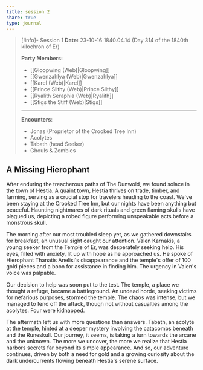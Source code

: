 ```yaml
---
title: session 2
share: true
type: journal
---
```



> [!info]- Session 1 **Date:** 23-10-16 1840.04.14 (Day 314 of the 1840th kilochron of Er) 
>
> **Party Members:**
> 
> - [[Gloopwing (Web)|Gloopwing]]
> - [[Gwenzahlya (Web)|Gwenzahlya]]
> - [[Karel (Web)|Karel]]
> - [[Prince Slithy (Web)|Prince Slithy]]
> - [[Ryalith Seraphia (Web)|Ryalith]]
> - [[Stigs the Stiff (Web)|Stigs]]
> 
> ---
> 
> **Encounters**:
> - Jonas (Proprietor of the Crooked Tree Inn)
> - Acolytes
> - Tabath (head Seeker)
> - Ghouls & Zombies

## A Missing Hierophant 

After enduring the treacherous paths of The Dunwold, we found solace in the town of Hestia. A quaint town, Hestia thrives on trade, timber, and farming, serving as a crucial stop for travelers heading to the coast. We've been staying at the Crooked Tree Inn, but our nights have been anything but peaceful. Haunting nightmares of dark rituals and green flaming skulls have plagued us, depicting a robed figure performing unspeakable acts before a monstrous skull.

The morning after our most troubled sleep yet, as we gathered downstairs for breakfast, an unusual sight caught our attention. Valen Karnakis, a young seeker from the Temple of Er, was desperately seeking help. His eyes, filled with anxiety, lit up with hope as he approached us. He spoke of Hierophant Thanatis Anelisi's disappearance and the temple's offer of 100 gold pieces and a boon for assistance in finding him. The urgency in Valen's voice was palpable.

Our decision to help was soon put to the test. The temple, a place we thought a refuge, became a battleground. An undead horde, seeking victims for nefarious purposes, stormed the temple. The chaos was intense, but we managed to fend off the attack, though not without casualties among the acolytes. Four were kidnapped. 

The aftermath left us with more questions than answers. Tabath, an acolyte at the temple, hinted at a deeper mystery involving the catacombs beneath and the Runeskull. Our journey, it seems, is taking a turn towards the arcane and the unknown. The more we uncover, the more we realize that Hestia harbors secrets far beyond its simple appearance. And so, our adventure continues, driven by both a need for gold and a growing curiosity about the dark undercurrents flowing beneath Hestia's serene surface.
